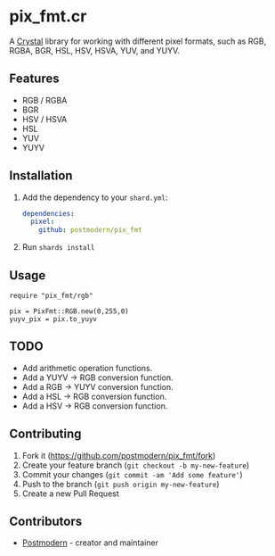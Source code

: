 # pix_fmt.cr

A [Crystal] library for working with different pixel formats, such as RGB, RGBA,
BGR, HSL, HSV, HSVA, YUV, and YUYV.

## Features

* RGB / RGBA
* BGR
* HSV / HSVA
* HSL
* YUV
* YUYV

## Installation

1. Add the dependency to your `shard.yml`:

   ```yaml
   dependencies:
     pixel:
       github: postmodern/pix_fmt
   ```

2. Run `shards install`

## Usage

```crystal
require "pix_fmt/rgb"

pix = PixFmt::RGB.new(0,255,0)
yuyv_pix = pix.to_yuyv
```

## TODO

* Add arithmetic operation functions.
* Add a YUYV -> RGB conversion function.
* Add a RGB -> YUYV conversion function.
* Add a HSL -> RGB conversion function.
* Add a HSV -> RGB conversion function.

## Contributing

1. Fork it (<https://github.com/postmodern/pix_fmt/fork>)
2. Create your feature branch (`git checkout -b my-new-feature`)
3. Commit your changes (`git commit -am 'Add some feature'`)
4. Push to the branch (`git push origin my-new-feature`)
5. Create a new Pull Request

## Contributors

- [Postmodern](https://github.com/postmodern) - creator and maintainer

[Crystal]: https://crystal-lang.org/
